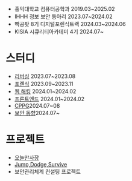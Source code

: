 * 홍익대학교 컴퓨터공학과 2019.03~2025.02
* IHHH 정보 보안 동아리 2023.07~2024.02
* 빡공팟 8기 디지털포렌식트랙 2024.03~2024.06
* KISIA 시큐리티아카데미 4기 2024.07~

<h1>
  스터디
</h1>

* [리버싱](https://star-carpenter-32e.notion.site/d2c70c638c99455c8868cfc2ce1ae469?pvs=4) 2023.07~2023.08
* [포렌식](https://star-carpenter-32e.notion.site/d2c70c638c99455c8868cfc2ce1ae469?pvs=4) 2023.09~2023.11
* [웹 해킹](https://star-carpenter-32e.notion.site/d2c70c638c99455c8868cfc2ce1ae469?pvs=4) 2024.01~2024.02
* [프론트엔드](https://github.com/Dyedds/Front-end) 2024.01~2024.02
* [CPPG](https://periodic-spark-9de.notion.site/CPPG-6c33e1ac1b564b82803c6c9fde9dd0b2?pvs=4)2024.07~08
* [보안 동향](https://periodic-spark-9de.notion.site/716bb8817bcc428193f25553607f12e8?pvs=4)2024.07~
<h1>
  프로젝트
</h1>

* [오늘만사장](https://github.com/OnedayOwner)
* [Jump,Dodge,Survive]()
* 보안관리체계 컨설팅 프로젝트

<!--
**Dyedds/Dyedds** is a ✨ _special_ ✨ repository because its `README.md` (this file) appears on your GitHub profile.

Here are some ideas to get you started:

- 🔭 I’m currently working on ...
- 🌱 I’m currently learning ...
- 👯 I’m looking to collaborate on ...
- 🤔 I’m looking for help with ...
- 💬 Ask me about ...
- 📫 How to reach me: ...
- 😄 Pronouns: ...
- ⚡ Fun fact: ...
-->

